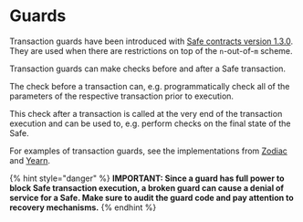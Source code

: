 # Guards

Transaction guards have been introduced with [Safe contracts version 1.3.0](https://github.com/gnosis/safe-contracts/blob/v1.3.0/CHANGELOG.md). They are used when there are restrictions on top of the `n`-out-of-`m` scheme.

Transaction guards can make checks before and after a Safe transaction.

The check before a transaction can, e.g. programmatically check all of the parameters of the respective transaction prior to execution.

This check after a transaction is called at the very end of the transaction execution and can be used to, e.g. perform checks on the final state of the Safe.

For examples of transaction guards, see the implementations from [Zodiac](https://github.com/gnosis/zodiac-guard-scope) and [Yearn](https://mirror.xyz/yearn-finance-engineering.eth/9uInM\_sCrogPBs5qkFSNF6qe-32-0XLN5bty5wKLVqU).

{% hint style="danger" %}
**IMPORTANT: Since a guard has full power to block Safe transaction execution, a broken guard can cause a denial of service for a Safe. Make sure to audit the guard code and pay attention to recovery mechanisms.**
{% endhint %}
